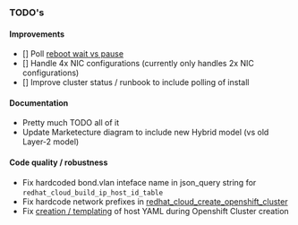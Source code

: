 ### TODO's

#### Improvements

- [] Poll [reboot wait vs pause](https://github.com/dlotterman/metal_assisted_openshift/blob/74a771e214aabcfa53f2152b2f7525c97c09ff94/roles/metal/tasks/metal_reboot_ocp_hosts.yaml#L15)
- [] Handle 4x NIC configurations (currently only handles 2x NIC configurations)
- [] Improve cluster status / runbook to include polling of install

#### Documentation

- Pretty much TODO all of it
- Update Marketecture diagram to include new Hybrid model (vs old Layer-2 model)

#### Code quality / robustness
- Fix hardcoded bond.vlan inteface name in json_query string for `redhat_cloud_build_ip_host_id_table`
- Fix hardcode network prefixes in [redhat_cloud_create_openshift_cluster](https://github.com/dlotterman/metal_assisted_openshift/blob/ea7b4e7720d3e20ae81f4bd4355a9d469a2a00b1/roles/redhat_cloud/tasks/redhat_cloud_create_openshift_cluster.yaml#L24)
- Fix [creation / templating](https://github.com/dlotterman/metal_assisted_openshift/blob/main/roles/redhat_cloud/templates/openshift_host_template.json.j2) of host YAML during Openshift Cluster creation
